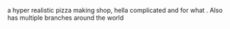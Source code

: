 a hyper realistic pizza making shop, hella complicated and for what . Also has multiple branches around the world 

